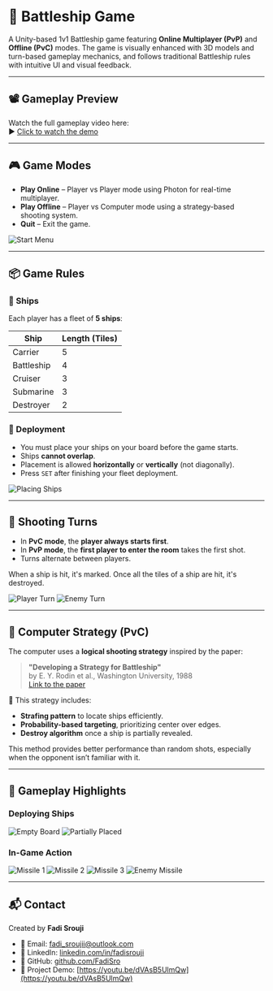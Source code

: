 # 🚢 Battleship Game

A Unity-based 1v1 Battleship game featuring **Online Multiplayer (PvP)** and **Offline (PvC)** modes. The game is visually enhanced with 3D models and turn-based gameplay mechanics, and follows traditional Battleship rules with intuitive UI and visual feedback.

---

## 📽️ Gameplay Preview

Watch the full gameplay video here:  
▶️ [Click to watch the demo](https://youtu.be/_3vWfk4hiFM)

---

## 🎮 Game Modes

- **Play Online** – Player vs Player mode using Photon for real-time multiplayer.
- **Play Offline** – Player vs Computer mode using a strategy-based shooting system.
- **Quit** – Exit the game.

![Start Menu](images/Start-Menu.png)

---

## 📦 Game Rules

### 🚢 Ships

Each player has a fleet of **5 ships**:

| Ship        | Length (Tiles) |
|-------------|----------------|
| Carrier     | 5              |
| Battleship  | 4              |
| Cruiser     | 3              |
| Submarine   | 3              |
| Destroyer   | 2              |

### 🧩 Deployment

- You must place your ships on your board before the game starts.
- Ships **cannot overlap**.
- Placement is allowed **horizontally** or **vertically** (not diagonally).
- Press `SET` after finishing your fleet deployment.

![Placing Ships](images/place-Ships2.png)

---

## 🎯 Shooting Turns

- In **PvC mode**, the **player always starts first**.
- In **PvP mode**, the **first player to enter the room** takes the first shot.
- Turns alternate between players.

When a ship is hit, it's marked. Once all the tiles of a ship are hit, it's destroyed.

![Player Turn](images/missile1.png)
![Enemy Turn](images/enemy-missile1.png)

---

## 🧠 Computer Strategy (PvC)

The computer uses a **logical shooting strategy** inspired by the paper:

> **"Developing a Strategy for Battleship"**  
> by E. Y. Rodin et al., Washington University, 1988  
> [Link to the paper](https://www.academia.edu/57012012/Developing_a_strategy_for_battleship_?sm=b)

📌 This strategy includes:
- **Strafing pattern** to locate ships efficiently.
- **Probability-based targeting**, prioritizing center over edges.
- **Destroy algorithm** once a ship is partially revealed.

This method provides better performance than random shots, especially when the opponent isn’t familiar with it.

---

## 📸 Gameplay Highlights

### Deploying Ships

![Empty Board](images/place-Ships1.png)
![Partially Placed](images/place-Ships2.png)

### In-Game Action

![Missile 1](images/missile1.png)
![Missile 2](images/missile2.png)
![Missile 3](images/missile3.png)
![Enemy Missile](images/enemy-missile1.png)

---

## 📬 Contact

Created by **Fadi Srouji**

- 📧 Email: fadi_sroujii@outlook.com  
- 🔗 LinkedIn: [linkedin.com/in/fadisrouji](https://www.linkedin.com/in/fadisrouji)  
- 💼 GitHub: [github.com/FadiSro](https://github.com/FadiSro)  
- 🎥 Project Demo: [https://youtu.be/dVAsB5UlmQw](https://youtu.be/dVAsB5UlmQw)
